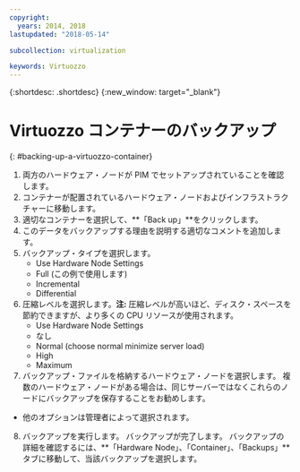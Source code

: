 ```yaml
---
copyright:
  years: 2014, 2018
lastupdated: "2018-05-14"

subcollection: virtualization

keywords: Virtuozzo
---
```

{:shortdesc: .shortdesc}
{:new_window: target="_blank"}

# Virtuozzo コンテナーのバックアップ
{: #backing-up-a-virtuozzo-container}

1. 両方のハードウェア・ノードが PIM でセットアップされていることを確認します。
2. コンテナーが配置されているハードウェア・ノードおよびインフラストラクチャーに移動します。
3. 適切なコンテナーを選択して、**「Back up」**をクリックします。
4. このデータをバックアップする理由を説明する適切なコメントを追加します。
5. バックアップ・タイプを選択します。
   * Use Hardware Node Settings
   * Full (この例で使用します)
   * Incremental
   * Differential
6. 圧縮レベルを選択します。**注:** 圧縮レベルが高いほど、ディスク・スペースを節約できますが、より多くの CPU リソースが使用されます。
   * Use Hardware Node Settings
   * なし
   * Normal (choose normal minimize server load)
   * High
   * Maximum
7. バックアップ・ファイルを格納するハードウェア・ノードを選択します。 複数のハードウェア・ノードがある場合は、同じサーバーではなくこれらのノードにバックアップを保存することをお勧めします。
  * 他のオプションは管理者によって選択されます。
8. バックアップを実行します。 バックアップが完了します。 バックアップの詳細を確認するには、**「Hardware Node」、「Container」、「Backups」**タブに移動して、当該バックアップを選択します。
